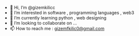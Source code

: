 - 👋 Hi, I’m @gizemkilicc
- 👀 I’m interested in software , programming languages , web3
- 🌱 I’m currently learning  python , web designing
- 💞️ I’m looking to collaborate on ...
- 📫 How to reach me :  gizemfkilic0@gmail.com

<!---
gizemkilicc/gizemkilicc is a ✨ special ✨ repository because its `README.md` (this file) appears on your GitHub profile.
You can click the Preview link to take a look at your changes.
--->
